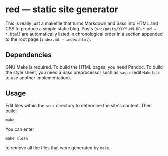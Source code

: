 # red — static site generator

This is really just a makefile that turns Markdown and Sass into HTML
and CSS to produce a simple static blog.
Posts (`src/posts/YYYY-MM-DD-*.md → *.html`) are automatically listed
in chronological order in a section appended to the root page
(`index.md → index.html`).

## Dependencies

GNU Make is required.
To build the HTML pages, you need Pandoc.
To build the style sheet, you need a Sass preprocessor such as `sassc`
(edit `Makefile` to use another implementation).

## Usage

Edit files within the `src/` directory to determine the site's content.
Then build:

    make

You can enter

    make clean

to remove all the files that were generated by `make`.
